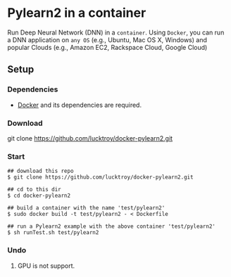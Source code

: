 Pylearn2 in a container
===============

Run Deep Neural Network (DNN) in a `container`. Using `Docker`, you can run a DNN application on `any OS` (e.g., Ubuntu, Mac OS X, Windows) and popular Clouds (e.g., Amazon EC2, Rackspace Cloud, Google Cloud)

Setup
-----

### Dependencies
* [Docker](https://www.docker.io/) and its dependencies are required. 

### Download

git clone https://github.com/lucktroy/docker-pylearn2.git

### Start

```
## download this repo
$ git clone https://github.com/lucktroy/docker-pylearn2.git

## cd to this dir
$ cd docker-pylearn2

## build a container with the name 'test/pylearn2'
$ sudo docker build -t test/pylearn2 - < Dockerfile

## run a Pylearn2 example with the above container 'test/pylearn2'
$ sh runTest.sh test/pylearn2
```

### Undo
1. GPU is not support. 